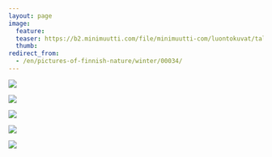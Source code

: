 ```yaml
---
layout: page
image:
  feature:
  teaser: https://b2.minimuutti.com/file/minimuutti-com/luontokuvat/talvi/DS40401-245px.jpg
  thumb:
redirect_from:
  - /en/pictures-of-finnish-nature/winter/00034/
---
```


[![](https://b2.minimuutti.com/file/minimuutti-com/luontokuvat/talvi/DS40374-800px.jpg)](https://dl.dropboxusercontent.com/sh/ea1wtnz7z734o12/AAC1OlXCjyOGd0Yp9GoW3l4ua/luontokuvat/talvi/DS40374.jpg)

[![](https://b2.minimuutti.com/file/minimuutti-com/luontokuvat/talvi/DS40375-800px.jpg)](https://dl.dropboxusercontent.com/sh/ea1wtnz7z734o12/AABmmL8BodExwP_NpN7dD1Zua/luontokuvat/talvi/DS40375.jpg)

[![](https://b2.minimuutti.com/file/minimuutti-com/luontokuvat/talvi/DS40401-800px.jpg)](https://dl.dropboxusercontent.com/sh/ea1wtnz7z734o12/AAAgR7IjqwvK2MbzOMyCXFb6a/luontokuvat/talvi/DS40401.jpg)

[![](https://b2.minimuutti.com/file/minimuutti-com/luontokuvat/talvi/DS40385-800px.jpg)](https://dl.dropboxusercontent.com/sh/ea1wtnz7z734o12/AABhXd6sJhUuoeFlef8IZFZOa/luontokuvat/talvi/DS40385.jpg)

[![](https://b2.minimuutti.com/file/minimuutti-com/luontokuvat/talvi/DS40407-800px.jpg)](https://dl.dropboxusercontent.com/sh/ea1wtnz7z734o12/AABo0YB8Rn0kHbKmKRuTwETra/luontokuvat/talvi/DS40407.jpg)
